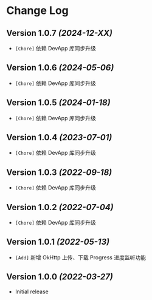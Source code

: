 Change Log
==========

Version 1.0.7 *(2024-12-XX)*
----------------------------

* `[Chore]` 依赖 DevApp 库同步升级

Version 1.0.6 *(2024-05-06)*
----------------------------

* `[Chore]` 依赖 DevApp 库同步升级

Version 1.0.5 *(2024-01-18)*
----------------------------

* `[Chore]` 依赖 DevApp 库同步升级

Version 1.0.4 *(2023-07-01)*
----------------------------

* `[Chore]` 依赖 DevApp 库同步升级

Version 1.0.3 *(2022-09-18)*
----------------------------

* `[Chore]` 依赖 DevApp 库同步升级

Version 1.0.2 *(2022-07-04)*
----------------------------

* `[Chore]` 依赖 DevApp 库同步升级

Version 1.0.1 *(2022-05-13)*
----------------------------

* `[Add]` 新增 OkHttp 上传、下载 Progress 进度监听功能

Version 1.0.0 *(2022-03-27)*
----------------------------

* Initial release
